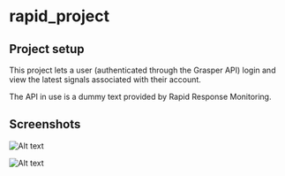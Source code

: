# rapid_project

## Project setup

This project lets a user (authenticated through the Grasper API) login and view the latest signals associated with their account.

The API in use is a dummy text provided by Rapid Response Monitoring.

## Screenshots

![Alt text](/assets/loginSC.png?raw=true "LogIn Page")

![Alt text](/assets/signalsSC.png?raw=true "Signal Page")